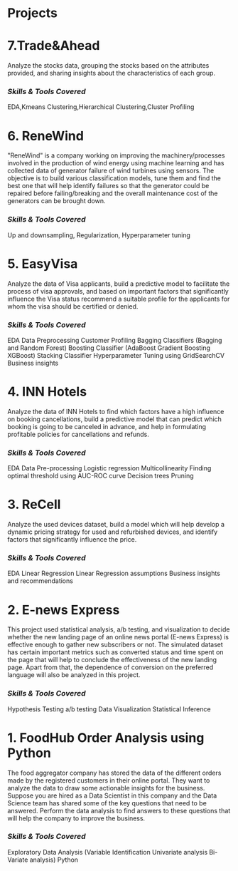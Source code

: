 # Projects
# **7.Trade&Ahead**
Analyze the stocks data, grouping the stocks based on the attributes provided, and sharing insights about the characteristics of each group.

  ### *Skills & Tools Covered*
EDA,Kmeans Clustering,Hierarchical Clustering,Cluster Profiling


# **6. ReneWind**
"ReneWind" is a company working on improving the machinery/processes involved in the production of wind energy using machine learning and has collected data of generator failure of wind turbines using sensors. The objective is to build various classification models, tune them and find the best one that will help identify failures so that the generator could be repaired before failing/breaking and the overall maintenance cost of the generators can be brought down.

### *Skills & Tools Covered*
Up and downsampling,
Regularization,
Hyperparameter tuning

# **5. EasyVisa**

Analyze the data of Visa applicants, build a predictive model to facilitate the process of visa approvals, and based on important factors that significantly influence the Visa status recommend a suitable profile for the applicants for whom the visa should be certified or denied.

### *Skills & Tools Covered*
EDA
Data Preprocessing
Customer Profiling
Bagging Classifiers (Bagging and Random Forest)
Boosting Classifier (AdaBoost
Gradient Boosting
XGBoost)
Stacking Classifier
Hyperparameter Tuning using GridSearchCV
Business insights

# **4. INN Hotels**
Analyze the data of INN Hotels to find which factors have a high influence on booking cancellations, build a predictive model that can predict which booking is going to be canceled in advance, and help in formulating profitable policies for cancellations and refunds.

### *Skills & Tools Covered*
EDA
Data Pre-processing
Logistic regression
Multicollinearity
Finding optimal threshold using AUC-ROC curve
Decision trees
Pruning

# **3. ReCell**

Analyze the used devices dataset, build a model which will help develop a dynamic pricing strategy for used and refurbished devices, and identify factors that significantly influence the price.

### *Skills & Tools Covered*
EDA
Linear Regression
Linear Regression assumptions
Business insights and recommendations

# **2. E-news Express**

This project used statistical analysis, a/b testing, and visualization to decide whether the new landing page of an online news portal (E-news Express) is effective enough to gather new subscribers or not. The simulated dataset has certain important metrics such as converted status and time spent on the page that will help to conclude the effectiveness of the new landing page. Apart from that, the dependence of conversion on the preferred language will also be analyzed in this project.

### *Skills & Tools Covered*
Hypothesis Testing
a/b testing
Data Visualization
Statistical Inference

# **1. FoodHub Order Analysis using Python**

The food aggregator company has stored the data of the different orders made by the registered customers in their online portal. They want to analyze the data to draw some actionable insights for the business. Suppose you are hired as a Data Scientist in this company and the Data Science team has shared some of the key questions that need to be answered. Perform the data analysis to find answers to these questions that will help the company to improve the business.

### *Skills & Tools Covered*
Exploratory Data Analysis (Variable Identification
Univariate analysis
Bi-Variate analysis)
Python

